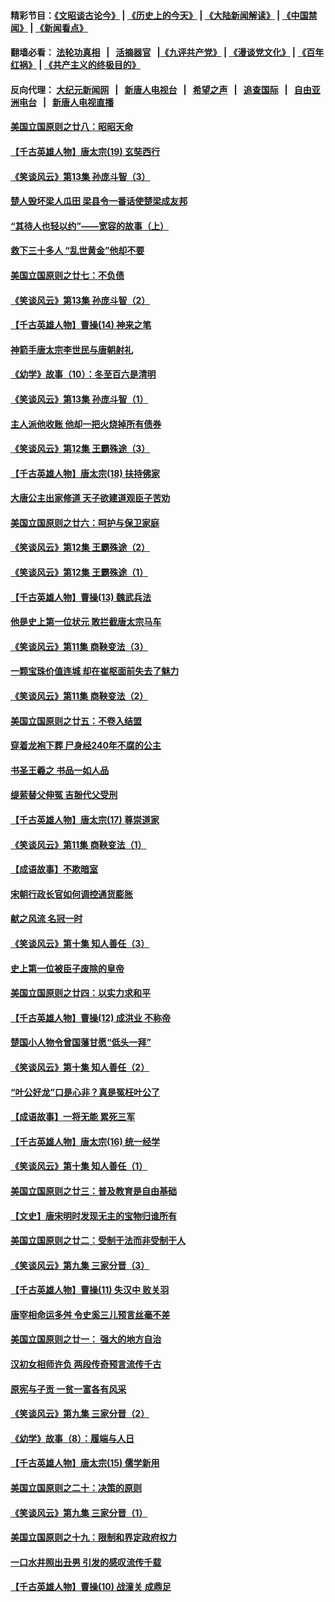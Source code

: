 #### 精彩节目：[《文昭谈古论今》](http://155.138.205.71/wenzhao) | [《历史上的今天》](http://155.138.205.71/today-in-history) | [《大陆新闻解读》](http://155.138.205.71/ntdtv-comedy) | [《中国禁闻》](http://155.138.205.71/ntdtv-news) | [《新闻看点》](http://155.138.205.71/news-insight) 

 #### 翻墙必看： [法轮功真相](http://155.138.205.71:10000/videos/truth.html) &nbsp;&nbsp;|&nbsp;&nbsp; [活摘器官](http://155.138.205.71:10000/videos/res/Organs/) &nbsp;&nbsp;|[《九评共产党》](http://155.138.205.71:10000/videos/jiuping) | [《漫谈党文化》](http://155.138.205.71:10000/videos/mtdwh) | [《百年红祸》](http://155.138.205.71:10000/videos/bnhh) | [《共产主义的终极目的》](http://155.138.205.71:10000/videos/res/zjmd) 

 #### 反向代理： [大纪元新闻网](http://155.138.205.71:10080/) &nbsp;&nbsp;|&nbsp;&nbsp; [新唐人电视台](http://155.138.205.71:8000/) &nbsp;&nbsp;|&nbsp;&nbsp; [希望之声](http://155.138.205.71:8200/) &nbsp;&nbsp;|&nbsp;&nbsp; [追查国际](http://155.138.205.71:10010/) &nbsp;&nbsp;|&nbsp;&nbsp; [自由亚洲电台](http://155.138.205.71:9800/) &nbsp;&nbsp;|&nbsp;&nbsp; [新唐人电视直播](http://155.138.205.71/) 

#### [美国立国原则之廿八：昭昭天命](../pages/nsc975/n11060836.md?t=03020636) 

#### [【千古英雄人物】唐太宗(19) 玄奘西行](../pages/nsc975/n8046276.md?t=03020636) 

#### [《笑谈风云》第13集 孙庞斗智（3）](../pages/nsc975/n11070219.md?t=03020636) 

#### [楚人毁坏梁人瓜田 梁县令一番话使楚梁成友邦](../pages/nsc975/n11079326.md?t=03020636) 

#### [“其待人也轻以约”——宽容的故事（上）](../pages/nsc975/n3743407.md?t=03020636) 

#### [救下三十多人 “乱世黄金”他却不要](../pages/nsc975/n11053639.md?t=03020636) 

#### [美国立国原则之廿七：不负债](../pages/nsc975/n11060818.md?t=03020636) 

#### [《笑谈风云》第13集 孙庞斗智（2）](../pages/nsc975/n11070199.md?t=03020636) 

#### [【千古英雄人物】曹操(14) 神来之笔](../pages/nsc975/n7783346.md?t=03020636) 

#### [神箭手唐太宗李世民与唐朝射礼](../pages/nsc975/n11050034.md?t=03020636) 

#### [《幼学》故事（10）：冬至百六是清明](../pages/nsc975/n11025760.md?t=03020636) 

#### [《笑谈风云》第13集 孙庞斗智（1）](../pages/nsc975/n11070158.md?t=03020636) 

#### [主人派他收账 他却一把火烧掉所有债券](../pages/nsc975/n11070431.md?t=03020636) 

#### [《笑谈风云》第12集 王霸殊途（3）](../pages/nsc975/n11058708.md?t=03020636) 

#### [【千古英雄人物】唐太宗(18) 扶持佛家](../pages/nsc975/n8046271.md?t=03020636) 

#### [大唐公主出家修道 天子欲建道观臣子苦劝](../pages/nsc975/n11053988.md?t=03020636) 

#### [美国立国原则之廿六：呵护与保卫家庭](../pages/nsc975/n11056028.md?t=03020636) 

#### [《笑谈风云》第12集 王霸殊途（2）](../pages/nsc975/n11058661.md?t=03020636) 

#### [《笑谈风云》第12集 王霸殊途（1）](../pages/nsc975/n11058612.md?t=03020636) 

#### [【千古英雄人物】曹操(13) 魏武兵法](../pages/nsc975/n7783342.md?t=03020636) 

#### [他是史上第一位状元 敢拦截唐太宗马车](../pages/nsc975/n11064238.md?t=03020636) 

#### [《笑谈风云》第11集 商鞅变法（3）](../pages/nsc975/n11051540.md?t=03020636) 

#### [一颗宝珠价值连城 却在崔枢面前失去了魅力](../pages/nsc975/n11049666.md?t=03020636) 

#### [《笑谈风云》第11集 商鞅变法（2）](../pages/nsc975/n11051527.md?t=03020636) 

#### [美国立国原则之廿五：不卷入结盟](../pages/nsc975/n11049916.md?t=03020636) 

#### [穿着龙袍下葬 尸身经240年不腐的公主](../pages/nsc975/n11058573.md?t=03020636) 

#### [书圣王羲之 书品一如人品](../pages/nsc975/n10961724.md?t=03020636) 

#### [缇萦替父伸冤 吉翂代父受刑](../pages/nsc975/n3780463.md?t=03020636) 

#### [【千古英雄人物】唐太宗(17) 尊崇道家](../pages/nsc975/n8046261.md?t=03020636) 

#### [《笑谈风云》第11集 商鞅变法（1）](../pages/nsc975/n11051459.md?t=03020636) 

#### [【成语故事】不欺暗室](../pages/nsc975/n11056002.md?t=03020636) 

#### [宋朝行政长官如何调控通货膨胀](../pages/nsc975/n11055933.md?t=03020636) 

#### [献之风流 名冠一时](../pages/nsc975/n11011196.md?t=03020636) 

#### [《笑谈风云》第十集 知人善任（3）](../pages/nsc975/n11044990.md?t=03020636) 

#### [史上第一位被臣子废除的皇帝](../pages/nsc975/n11053637.md?t=03020636) 

#### [美国立国原则之廿四：以实力求和平](../pages/nsc975/n11046955.md?t=03020636) 

#### [【千古英雄人物】曹操(12) 成洪业 不称帝](../pages/nsc975/n7783338.md?t=03020636) 

#### [楚国小人物令曾国藩甘愿“低头一拜”](../pages/nsc975/n11013087.md?t=03020636) 

#### [《笑谈风云》第十集 知人善任（2）](../pages/nsc975/n11044937.md?t=03020636) 

#### [“叶公好龙”口是心非？真是冤枉叶公了](../pages/nsc975/n11008777.md?t=03020636) 

#### [【成语故事】一将无能 累死三军](../pages/nsc975/n11046538.md?t=03020636) 

#### [【千古英雄人物】唐太宗(16) 统一经学](../pages/nsc975/n8046259.md?t=03020636) 

#### [《笑谈风云》第十集 知人善任（1）](../pages/nsc975/n11032532.md?t=03020636) 

#### [美国立国原则之廿三：普及教育是自由基础](../pages/nsc975/n11044655.md?t=03020636) 

#### [【文史】唐宋明时发现无主的宝物归谁所有](../pages/nsc975/n11036075.md?t=03020636) 

#### [美国立国原则之廿二：受制于法而非受制于人](../pages/nsc975/n11038266.md?t=03020636) 

#### [《笑谈风云》第九集 三家分晋（3）](../pages/nsc975/n11028646.md?t=03020636) 

#### [【千古英雄人物】曹操(11) 失汉中 败关羽](../pages/nsc975/n7783328.md?t=03020636) 

#### [唐宰相命运多舛 令史奚三儿预言丝毫不差](../pages/nsc975/n334750.md?t=03020636) 

#### [美国立国原则之廿一： 强大的地方自治](../pages/nsc975/n11036069.md?t=03020636) 

#### [汉初女相师许负 两段传奇预言流传千古](../pages/nsc975/n11035453.md?t=03020636) 

#### [原宪与子贡 一贫一富各有风采](../pages/nsc975/n11013094.md?t=03020636) 

#### [《笑谈风云》第九集 三家分晋（2）](../pages/nsc975/n11028610.md?t=03020636) 

#### [《幼学》故事（8）：履端与人日](../pages/nsc975/n10990550.md?t=03020636) 

#### [【千古英雄人物】唐太宗(15) 儒学新用](../pages/nsc975/n8046225.md?t=03020636) 

#### [美国立国原则之二十：决策的原则](../pages/nsc975/n11034691.md?t=03020636) 

#### [《笑谈风云》第九集 三家分晋（1）](../pages/nsc975/n11028591.md?t=03020636) 

#### [美国立国原则之十九：限制和界定政府权力](../pages/nsc975/n11023895.md?t=03020636) 

#### [一口水井照出丑男 引发的感叹流传千载](../pages/nsc975/n11004598.md?t=03020636) 

#### [【千古英雄人物】曹操(10) 战潼关 成鼎足](../pages/nsc975/n7779963.md?t=03020636) 

